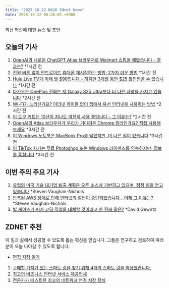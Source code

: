 ```yaml
---
title: "2025 10 22 0626 Zdnet News"
date: 2025-10-22 06:26:02 +0900
---
```


최신 혁신에 대한 뉴스 및 조언  
## 오늘의 기사  

1. [OpenAI의 새로운 ChatGPT Atlas 브라우저로 Walmart 쇼핑을 해봤습니다 - 결과는?](https://www.zdnet.com/article/i-let-openais-new-chatgpt-atlas-browser-do-my-walmart-shopping-for-me-heres-how-it-went/) *1시간 전  
2. [전원 버튼 없이 안드로이드 휴대폰 재시작하는 방법: 2가지 쉬운 방법](https://www.zdnet.com/article/how-to-restart-your-android-phone-without-the-power-button-2-easy-ways/) *1시간 전  
3. [Hulu Live TV가 이제 월 $90입니다 - 하지만 3개월 동안 $25 할인받을 수 있습니다](https://www.zdnet.com/home-and-office/home-entertainment/hulu-with-live-tv-costs-90-monthly-now-but-you-can-get-25-off-for-3-months/) *1시간 전  
4. [다가오는 OnePlus 전화는 제 Galaxy S25 Ultra보다 더 나은 사양을 가지고 있습니다](https://www.zdnet.com/article/this-upcoming-oneplus-phone-has-specs-that-make-my-galaxy-s25-ultra-look-outdated/) *2시간 전  
5. [Wi-Fi가 느리신가요? 이더넷 케이블 없이 집에서 유선 인터넷을 사용하는 방법](https://www.zdnet.com/home-and-office/networking/slow-wi-fi-how-to-get-wired-internet-at-home-without-running-an-ethernet-cable/) *2시간 전  
6. [이 도구 키트는 10년이 지나도 여전히 사용 중입니다 - 그 이유는?](https://www.zdnet.com/home-and-office/this-is-my-favorite-tool-kit-of-all-time-heres-why-its-still-in-use-10-years-later/) *2시간 전  
7. [OpenAI의 Atlas 브라우저가 우리가 기다려온 Chrome 킬러인가요? 직접 사용해보세요](https://www.zdnet.com/article/is-openais-atlas-browser-the-chrome-killer-weve-been-waiting-for-try-it-for-yourself/) *3시간 전  
8. [이 Windows 노트북은 MacBook Pro를 닮았지만, 더 나은 점이 있습니다](https://www.zdnet.com/article/this-windows-laptop-has-macbook-pro-written-all-over-it-but-its-better-in-key-ways/) *3시간 전  
9. [이 TikTok 사기는 무료 Photoshop 또는 Windows 라이센스를 약속하지만, 정보를 훔칩니다](https://www.zdnet.com/article/this-tiktok-scam-promises-you-a-free-photoshop-or-windows-license-and-then-steals-your-info/) *3시간 전  

## 이번 주의 주요 기사  

1. [유럽의 미국 기술 대기업 퇴출 계획은 오픈 소스에 기반하고 있으며, 점점 힘을 얻고 있습니다](https://www.zdnet.com/article/europes-plan-to-ditch-us-tech-giants-is-built-on-open-source-and-its-gaining-steam/) *Steven Vaughan-Nichols  
2. [반복된 AWS 장애로 인해 인터넷의 절반이 중단되었습니다 - 이제 그 이유는?](https://www.zdnet.com/home-and-office/networking/the-massive-aws-outage-that-broke-half-the-internet-is-finally-over-heres-what-happened/) *Steven Vaughan-Nichols  
3. [빌 게이츠가 AI가 코딩 직업을 대체할 것이라고 한 진짜 말은?](https://www.zdnet.com/article/what-bill-gates-really-said-about-ai-replacing-coding-jobs/) *David Gewirtz  

## ZDNET 추천  

이 일과 삶에서 성공할 수 있도록 돕는 혁신을 믿습니다. 그들은 연구하고 검토하여 여러분이 오늘 나아갈 수 있도록 합니다.  
* [편집 지침 읽기](https://www.zdnet.com/editorial-guidelines/)  

1. [구매할 가치가 있는 스마트 링을 찾기 위해 4개의 스마트 링을 착용했습니다.](https://www.zdnet.com/article/best-smart-ring/)  
2. [최고의 비즈니스 인터넷 서비스 제공업체](https://www.zdnet.com/home-and-office/networking/best-business-internet/)  
3. [전문가가 테스트한 최고의 네트워크 연결 저장 장치](https://www.zdnet.com/article/best-network-attached-storage/)
